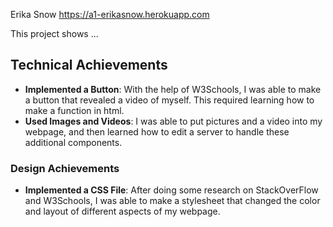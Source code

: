 Erika Snow
https://a1-erikasnow.herokuapp.com

This project shows ...

## Technical Achievements
- **Implemented a Button**: With the help of W3Schools, I was able to make a button that revealed a video of myself. This required learning how to make a function in html.
- **Used Images and Videos**: I was able to put pictures and a video into my webpage, and then learned how to edit a server to handle these additional components.

### Design Achievements
- **Implemented a CSS File**: After doing some research on StackOverFlow and W3Schools, I was able to make a stylesheet that changed the color and layout of different aspects of my webpage.
